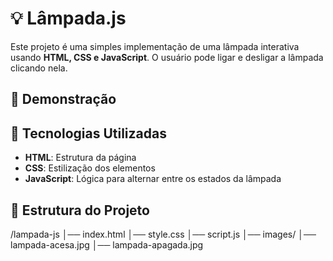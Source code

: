 # 💡 Lâmpada.js

Este projeto é uma simples implementação de uma lâmpada interativa usando **HTML, CSS e JavaScript**. O usuário pode ligar e desligar a lâmpada clicando nela.

## 📸 Demonstração


## 🚀 Tecnologias Utilizadas

- **HTML**: Estrutura da página
- **CSS**: Estilização dos elementos
- **JavaScript**: Lógica para alternar entre os estados da lâmpada

## 📂 Estrutura do Projeto

/lampada-js │── index.html │── style.css │── script.js │── images/ │── lampada-acesa.jpg │── lampada-apagada.jpg
